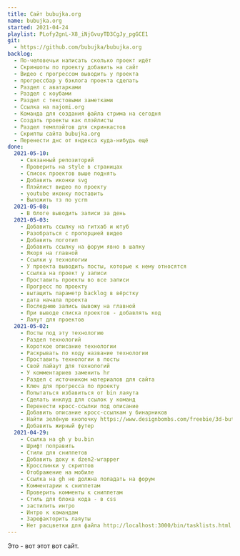 ```yaml
---
title: Сайт bubujka.org
name: bubujka.org
started: 2021-04-24
playlist: PLofy2gnL-X8_iNjGvuyTD3CgJy_pgGCE1
git:
  - https://github.com/bubujka/bubujka.org
backlog:
  - По-человечьи написать сколько проект идёт
  - Скриншоты по проекту добавить на сайт
  - Видео с прогрессом выводить у проекта
  - прогрессбар у бэклога проекта сделать
  - Раздел с аватарками
  - Раздел с коубами
  - Раздел с текстовыми заметками
  - Ссылка на najomi.org
  - Команда для создания файла стрима на сегодня
  - Создать проекты как плэйлисты
  - Раздел темплэйтов для скринкастов
  - Скрипты сайта bubujka.org
  - Перенести днс от яндекса куда-нибудь ещё
done:
  2021-05-10:
    - Связанный репозиторий
    - Проверить на style в страницах
    - Список проектов выше поднять
    - Добавить иконки svg
    - Плэйлист видео по проекту
    - youtube иконку поставить
    - Выложить тз по ycrm
  2021-05-08:
    - В блоге выводить записи за день
  2021-05-03:
    - Добавить ссылку на гитхаб и ютуб
    - Разобраться с пропорцией видео
    - Добавить логотип
    - Добавить ссылку на форум явно в шапку
    - Якоря на главной
    - Ссылки у технологии
    - У проекта выводить посты, которые к нему относятся
    - Ссылка на проект у записи
    - Проставить проекты во все записи
    - Прогресс по проекту
    - вытащить параметр backlog в вёрстку
    - дата начала проекта
    - Последнюю запись вывожу на главной
    - При выводе списка проектов - добавлять код
    - Лаяут для проектов
  2021-05-02:
    - Посты под эту технологию
    - Раздел технологий
    - Короткое описание технологии
    - Раскрывать по коду название технологии
    - Проставить технологии в посты
    - Свой лайаут для технологий
    - У комментариев заменить hr
    - Раздел с источником материалов для сайта
    - Ключ для прогресса по проекту
    - Попытаться избавиться от bin лаяута
    - Сделать инклуд для ссылок у команд
    - Перенести кросс-ссылки под описание
    - Добавить описание кросс-ссылкам у бинарников
    - Найти зелёную кнопочку https://www.designbombs.com/freebie/3d-buttons/
    - Добавить жирный футер
  2021-04-29:
    - Ссылка на gh у bu.bin
    - Шрифт поправить
    - Стили для сниппетов
    - Добавить доку к dzen2-wrapper
    - Кросслинки у скриптов
    - Отображение на мобиле
    - Ссылка на gh не должна попадать на форум
    - Комментарии к сниппетам
    - Проверить комменты к сниппетам
    - Стиль для блока кода - в css
    - застилить интро
    - Интро к командам
    - Зарефакторить лаяуты
    - Нет расцветки для файла http://localhost:3000/bin/tasklists.html
---
```


Это - вот этот вот сайт.


